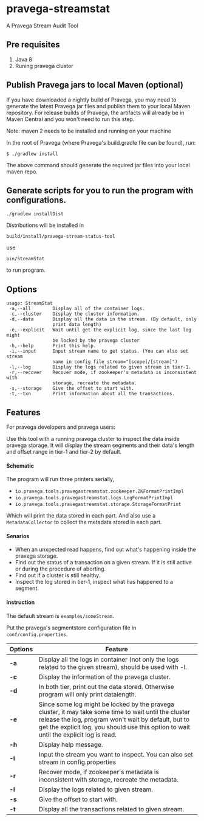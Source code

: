 # pravega-streamstat

A Pravega Stream Audit Tool

## Pre requisites

1. Java 8
2. Runing pravega cluster

## Publish Pravega jars to local Maven (optional)

If you have downloaded a nightly build of Pravega, you may need to generate the latest Pravega jar files and publish them to your local Maven repository. For release builds of Pravega, the artifacts will already be in Maven Central and you won't need to run this step.

Note: maven 2 needs to be installed and running on your machine

In the root of Pravega (where Pravega's build.gradle file can be found), run:

`
$ ./gradlew install
`

The above command should generate the required jar files into your local maven repo.

## Generate scripts for you to run the program with configurations.
```
./gradlew installDist
```

Distributions will be installed in 
```
build/install/pravega-stream-status-tool
```

use
```
bin/StreamStat
```
to run program.

## Options
```
usage: StreamStat
 -a,--all        Display all of the container logs.
 -c,--cluster    Display the cluster information.
 -d,--data       Display all the data in the stream. (By default, only
                 print data length)
 -e,--explicit   Wait until get the explicit log, since the last log might
                 be locked by the pravega cluster
 -h,--help       Print this help.
 -i,--input      Input stream name to get status. (You can also set stream
                 name in config file stream="[scope]/[stream]")
 -l,--log        Display the logs related to given stream in tier-1.
 -r,--recover    Recover mode, if zookeeper's metadata is inconsistent with 
                 storage, recreate the metadata.
 -s,--storage    Give the offset to start with.
 -t,--txn        Print information about all the transactions.
 ```
 
 ## Features

For pravega developers and pravega users:

Use this tool with a running pravega cluster to inspect the data inside pravega storage. It will display the stream segments and their data's length and offset range in tier-1 and tier-2 by default.

#### Schematic

The program will run three printers serially, 

* `io.pravega.tools.pravegastreamstat.zookeeper.ZKFormatPrintImpl`
* `io.pravega.tools.pravegastreamstat.logs.LogFormatPrintImpl`
* `io.pravega.tools.pravegastreamstat.storage.StorageFormatPrint`

Which will print the data stored in each part. And also use a `MetadataCollector` to collect the metadata stored in each part.

#### Senarios

* When an unxpected read happens, find out what's happening inside the pravega storage.
* Find out the status of a transaction on a given stream. If it is still active or during the procedure of aborting.
* Find out if a cluster is still healthy.
* Inspect the log stored in tier-1, inspect what has happened to a segment.

#### Instruction

The default stream is `examples/someStream`.

Put the pravega's segmentstore configuration file in `conf/config.properties`.


| **Options** | **Feature**                                                 | 
|-------------|-------------------------------------------------------------|
| **-a**      | Display all the logs in container (not only the logs related to the given stream), should be used with -l.  |
| **-c**      | Display the information of the pravega cluster.             |
| **-d**      | In both tier, print out the data stored. Otherwise program will only print datalength.|
| **-e**      | Since some log might be locked by the pravega cluster, it may take some time to wait until the cluster release the log, program won't wait by default, but to get the explicit log, you should use this option to wait until the explicit log is read.|
| **-h**      | Display help message.           |
| **-i**      | Input the stream you want to inspect. You can also set stream in config.properties |
| **-r**      | Recover mode, if zookeeper's metadata is inconsistent with storage, recreate the metadata.|
| **-l**      | Display the logs related to given stream. |
| **-s**      | Give the offset to start with. |
| **-t**      | Display all the transactions related to given stream. |